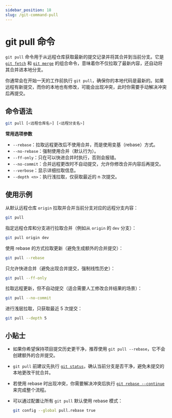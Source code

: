```yaml
---
sidebar_position: 18
slug: /git-command-pull
---
```


# git pull 命令

`git pull` 命令用于从远程仓库获取最新的提交记录并将其合并到当前分支。它是 [`git fetch`](/git/git-command-fetch/) 和 [`git merge`](/git/git-command-merge/) 的组合命令，意味着你不仅拉取了最新内容，还自动将其合并进本地分支。

你通常会在开始一天的工作前执行 `git pull`，确保你的本地代码是最新的。如果远程有新提交，而你的本地也有修改，可能会出现冲突，此时你需要手动解决冲突后再提交。



## 命令语法

```bash
git pull [<远程仓库名>] [<远程分支名>]
```

**常用选项参数**

- `--rebase`：拉取远程更改后不使用合并，而是使用变基（rebase）方式。
- `--no-rebase`：强制使用合并（默认行为）。
- `--ff-only`：只在可以快进合并时执行，否则会报错。
- `--no-commit`：合并远程更改时不自动提交，允许你修改合并内容后再提交。
- `--verbose`：显示详细拉取信息。
- `--depth <n>`：执行浅拉取，仅获取最近的 n 次提交。



## 使用示例

从默认远程仓库 `origin` 拉取并合并当前分支对应的远程分支内容：

```bash
git pull
```

指定远程仓库和分支进行拉取合并（例如从 `origin` 的 `dev` 分支）：

```bash
git pull origin dev
```

使用 rebase 的方式拉取更新（避免生成额外的合并提交）：

```bash
git pull --rebase
```

只允许快进合并（避免出现合并提交，强制线性历史）：

```bash
git pull --ff-only
```

拉取远程更新，但不自动提交（适合需要人工修改合并结果的场景）：

```bash
git pull --no-commit
```

进行浅层拉取，只获取最近 5 次提交：

```bash
git pull --depth 5
```



## 小贴士

- 如果你希望保持项目提交历史更干净，推荐使用 `git pull --rebase`，它不会创建额外的合并提交。

- `git pull` 前建议先执行 [`git status`](/git/git-command-status/)，确认当前分支是否干净，避免未提交的本地更改干扰合并。

- 若使用 rebase 时出现冲突，你需要解决冲突后执行 [`git rebase --continue`](/git/git-command-rebase/) 来完成整个流程。

- 可以通过配置让所有 `git pull` 默认使用 rebase 模式：

  ```bash
  git config --global pull.rebase true
  ```

